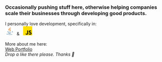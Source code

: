 ### Occasionally pushing stuff here, otherwise helping companies scale their businesses through developing good products.

I personally love development, specifically in:<br/>
<img height="30" src="https://raw.githubusercontent.com/HassanAdnan123/portfolio/master/src/Assets/Icons/java.png" alt="Java Icon"/>&nbsp;&nbsp;&&nbsp;&nbsp;
<img height="30" src="https://raw.githubusercontent.com/HassanAdnan123/portfolio/master/src/Assets/Icons/js.png" alt="Javascript Icon"/> <br/><br/>
More about me here: <br/>
[Web Portfolio](https://www.hassan-adnan.netlify.app) <br/>_Drop a like there please. Thanks 💙_
